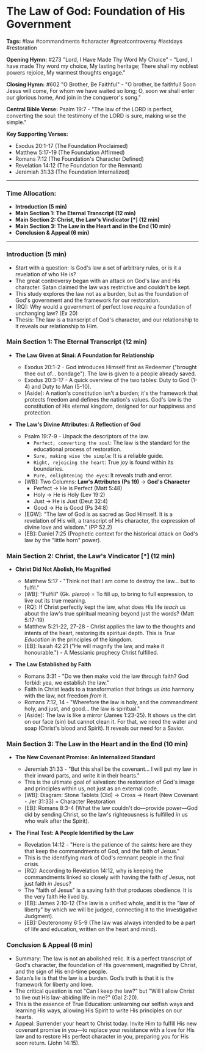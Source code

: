# The Law of God: Foundation of His Government

**Tags:** #law #commandments #character #greatcontroversy #lastdays #restoration

**Opening Hymn:** #273 "Lord, I Have Made Thy Word My Choice" - "Lord, I have made Thy word my choice, My lasting heritage; There shall my noblest powers rejoice, My warmest thoughts engage."

**Closing Hymn:** #602 "O Brother, Be Faithful" - "O brother, be faithful! Soon Jesus will come, For whom we have waited so long; O, soon we shall enter our glorious home, And join in the conqueror's song."

**Central Bible Verse:** Psalm 19:7 - "The law of the LORD is perfect, converting the soul: the testimony of the LORD is sure, making wise the simple."

**Key Supporting Verses:**
- Exodus 20:1-17 (The Foundation Proclaimed)
- Matthew 5:17-19 (The Foundation Affirmed)
- Romans 7:12 (The Foundation's Character Defined)
- Revelation 14:12 (The Foundation for the Remnant)
- Jeremiah 31:33 (The Foundation Internalized)

---
### **Time Allocation:**
- **Introduction (5 min)**
- **Main Section 1: The Eternal Transcript (12 min)**
- **Main Section 2: Christ, the Law's Vindicator [*] (12 min)**
- **Main Section 3: The Law in the Heart and in the End (10 min)**
- **Conclusion & Appeal (6 min)**
---

### **Introduction (5 min)**

-   Start with a question: Is God's law a set of arbitrary rules, or is it a revelation of who He is?
-   The great controversy began with an attack on God's law and His character. Satan claimed the law was restrictive and couldn't be kept.
-   This study explores the law not as a burden, but as the foundation of God's government and the framework for our restoration.
-   [RQ]: Why would a government of perfect love *require* a foundation of unchanging law? (Ex 20)
-   Thesis: The law is a transcript of God's character, and our relationship to it reveals our relationship to Him.

### **Main Section 1: The Eternal Transcript (12 min)**

-   **The Law Given at Sinai: A Foundation for Relationship**
    -   Exodus 20:1-2 - God introduces Himself first as Redeemer ("brought thee out of... bondage"). The law is given to a people already saved.
    -   Exodus 20:3-17 - A quick overview of the two tables: Duty to God (1-4) and Duty to Man (5-10).
    -   [Aside]: A nation's constitution isn't a burden; it's the framework that protects freedom and defines the nation's values. God's law is the constitution of His eternal kingdom, designed for our happiness and protection.

-   **The Law's Divine Attributes: A Reflection of God**
    -   Psalm 19:7-9 - Unpack the descriptors of the law.
        -   `Perfect, converting the soul`: The law is the standard for the educational process of restoration.
        -   `Sure, making wise the simple`: It is a reliable guide.
        -   `Right, rejoicing the heart`: True joy is found within its boundaries.
        -   `Pure, enlightening the eyes`: It reveals truth and error.
    -   [WB]: Two Columns: **Law's Attributes (Ps 19)** -> **God's Character**
        -   Perfect -> He is Perfect (Matt 5:48)
        -   Holy -> He is Holy (Lev 19:2)
        -   Just -> He is Just (Deut 32:4)
        -   Good -> He is Good (Ps 34:8)
    -   [EGW]: "The law of God is as sacred as God Himself. It is a revelation of His will, a transcript of His character, the expression of divine love and wisdom." (PP 52.2)
    -   [EB]: Daniel 7:25 (Prophetic context for the historical attack on God's law by the "little horn" power).

### **Main Section 2: Christ, the Law's Vindicator [*] (12 min)**

-   **Christ Did Not Abolish, He Magnified**
    -   Matthew 5:17 - "Think not that I am come to destroy the law... but to fulfil."
    -   [WB]: "Fulfill" (Gk. *pleroo*) = To fill up, to bring to full expression, to live out its true meaning.
    -   [RQ]: If Christ perfectly kept the law, what does His life *teach* us about the law's true spiritual meaning beyond just the words? (Matt 5:17-19)
    -   Matthew 5:21-22, 27-28 - Christ applies the law to the thoughts and intents of the heart, restoring its spiritual depth. This is *True Education* in the principles of the kingdom.
    -   [EB]: Isaiah 42:21 ("He will magnify the law, and make it honourable.") - A Messianic prophecy Christ fulfilled.

-   **The Law Established by Faith**
    -   Romans 3:31 - "Do we then make void the law through faith? God forbid: yea, we establish the law."
    -   Faith in Christ leads to a transformation that brings us *into* harmony with the law, not freedom *from* it.
    -   Romans 7:12, 14 - "Wherefore the law is holy, and the commandment holy, and just, and good... the law is spiritual."
    -   [Aside]: The law is like a mirror (James 1:23-25). It shows us the dirt on our face (sin) but cannot clean it. For that, we need the water and soap (Christ's blood and Spirit). It reveals our need for a Savior.

### **Main Section 3: The Law in the Heart and in the End (10 min)**

-   **The New Covenant Promise: An Internalized Standard**
    -   Jeremiah 31:33 - "But this shall be the covenant... I will put my law in their inward parts, and write it in their hearts."
    -   This is the ultimate goal of salvation: the restoration of God's image and principles within us, not just as an external code.
    -   [WB]: Diagram: Stone Tablets (Old) -> Cross -> Heart (New Covenant - Jer 31:33) = Character Restoration
    -   [EB]: Romans 8:3-4 (What the law couldn't do—provide power—God did by sending Christ, so the law's righteousness is fulfilled *in* us who walk after the Spirit).

-   **The Final Test: A People Identified by the Law**
    -   Revelation 14:12 - "Here is the patience of the saints: here are they that keep the commandments of God, and the faith of Jesus."
    -   This is the identifying mark of God's remnant people in the final crisis.
    -   [RQ]: According to Revelation 14:12, why is keeping the commandments linked so closely with having the faith *of* Jesus, not just faith *in* Jesus?
    -   The "faith of Jesus" is a saving faith that produces obedience. It is the very faith He lived by.
    -   [EB]: James 2:10-12 (The law is a unified whole, and it is the "law of liberty" by which we will be judged, connecting it to the Investigative Judgment).
    -   [EB]: Deuteronomy 6:5-9 (The law was always intended to be a part of life and education, written on the heart and mind).

### **Conclusion & Appeal (6 min)**

-   Summary: The law is not an abolished relic. It is a perfect transcript of God's character, the foundation of His government, magnified by Christ, and the sign of His end-time people.
-   Satan’s lie is that the law is a burden. God’s truth is that it is the framework for liberty and love.
-   The critical question is not "Can I keep the law?" but "Will I allow Christ to live out His law-abiding life in me?" (Gal 2:20).
-   This is the essence of True Education: unlearning our selfish ways and learning His ways, allowing His Spirit to write His principles on our hearts.
-   Appeal: Surrender your heart to Christ today. Invite Him to fulfill His new covenant promise in you—to replace your resistance with a love for His law and to restore His perfect character in you, preparing you for His soon return. (John 14:15).
